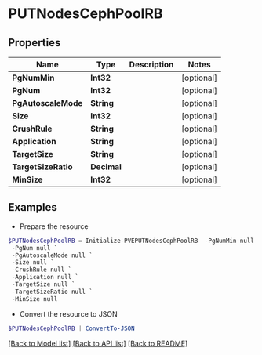 # PUTNodesCephPoolRB
## Properties

Name | Type | Description | Notes
------------ | ------------- | ------------- | -------------
**PgNumMin** | **Int32** |  | [optional] 
**PgNum** | **Int32** |  | [optional] 
**PgAutoscaleMode** | **String** |  | [optional] 
**Size** | **Int32** |  | [optional] 
**CrushRule** | **String** |  | [optional] 
**Application** | **String** |  | [optional] 
**TargetSize** | **String** |  | [optional] 
**TargetSizeRatio** | **Decimal** |  | [optional] 
**MinSize** | **Int32** |  | [optional] 

## Examples

- Prepare the resource
```powershell
$PUTNodesCephPoolRB = Initialize-PVEPUTNodesCephPoolRB  -PgNumMin null `
 -PgNum null `
 -PgAutoscaleMode null `
 -Size null `
 -CrushRule null `
 -Application null `
 -TargetSize null `
 -TargetSizeRatio null `
 -MinSize null
```

- Convert the resource to JSON
```powershell
$PUTNodesCephPoolRB | ConvertTo-JSON
```

[[Back to Model list]](../README.md#documentation-for-models) [[Back to API list]](../README.md#documentation-for-api-endpoints) [[Back to README]](../README.md)

